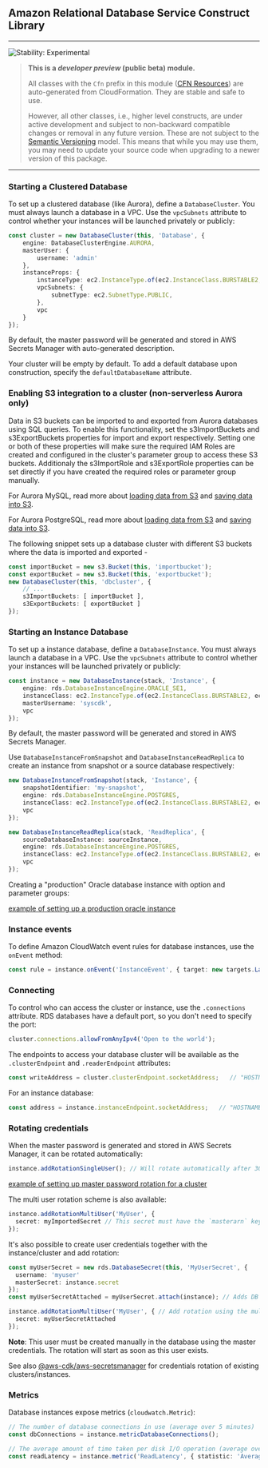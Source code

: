 ## Amazon Relational Database Service Construct Library
<!--BEGIN STABILITY BANNER-->

---

![Stability: Experimental](https://img.shields.io/badge/stability-Experimental-important.svg?style=for-the-badge)

> **This is a _developer preview_ (public beta) module.**
>
> All classes with the `Cfn` prefix in this module ([CFN Resources](https://docs.aws.amazon.com/cdk/latest/guide/constructs.html#constructs_lib))
> are auto-generated from CloudFormation. They are stable and safe to use.
>
> However, all other classes, i.e., higher level constructs, are under active development and subject to non-backward
> compatible changes or removal in any future version. These are not subject to the [Semantic Versioning](https://semver.org/) model.
> This means that while you may use them, you may need to update your source code when upgrading to a newer version of this package.

---
<!--END STABILITY BANNER-->

### Starting a Clustered Database

To set up a clustered database (like Aurora), define a `DatabaseCluster`. You must
always launch a database in a VPC. Use the `vpcSubnets` attribute to control whether
your instances will be launched privately or publicly:

```ts
const cluster = new DatabaseCluster(this, 'Database', {
    engine: DatabaseClusterEngine.AURORA,
    masterUser: {
        username: 'admin'
    },
    instanceProps: {
        instanceType: ec2.InstanceType.of(ec2.InstanceClass.BURSTABLE2, ec2.InstanceSize.SMALL),
        vpcSubnets: {
            subnetType: ec2.SubnetType.PUBLIC,
        },
        vpc
    }
});
```
By default, the master password will be generated and stored in AWS Secrets Manager with auto-generated description.

Your cluster will be empty by default. To add a default database upon construction, specify the
`defaultDatabaseName` attribute.

### Enabling S3 integration to a cluster (non-serverless Aurora only)

Data in S3 buckets can be imported to and exported from Aurora databases using SQL queries. To enable this
functionality, set the s3ImportBuckets and s3ExportBuckets properties for import and export respectively. Setting
one or both of these properties will make sure the required IAM Roles are created and configured in the cluster's
parameter group to access these S3 buckets. Additionaly the s3ImportRole and s3ExportRole properties can be set 
directly if you have created the required roles or parameter group manually.

For Aurora MySQL, read more about [loading data from
S3](https://docs.aws.amazon.com/AmazonRDS/latest/AuroraUserGuide/AuroraMySQL.Integrating.LoadFromS3.html) and [saving
data into S3](https://docs.aws.amazon.com/AmazonRDS/latest/AuroraUserGuide/AuroraMySQL.Integrating.SaveIntoS3.html).

For Aurora PostgreSQL, read more about [loading data from
S3](https://docs.aws.amazon.com/AmazonRDS/latest/AuroraUserGuide/AuroraPostgreSQL.Migrating.html) and [saving 
data into S3](https://docs.aws.amazon.com/AmazonRDS/latest/AuroraUserGuide/postgresql-s3-export.html).

The following snippet sets up a database cluster with different S3 buckets where the data is imported and exported - 
```ts
const importBucket = new s3.Bucket(this, 'importbucket');
const exportBucket = new s3.Bucket(this, 'exportbucket');
new DatabaseCluster(this, 'dbcluster', {
    // ...
    s3ImportBuckets: [ importBucket ],
    s3ExportBuckets: [ exportBucket ]
});
```

### Starting an Instance Database
To set up a instance database, define a `DatabaseInstance`. You must
always launch a database in a VPC. Use the `vpcSubnets` attribute to control whether
your instances will be launched privately or publicly:

```ts
const instance = new DatabaseInstance(stack, 'Instance', {
    engine: rds.DatabaseInstanceEngine.ORACLE_SE1,
    instanceClass: ec2.InstanceType.of(ec2.InstanceClass.BURSTABLE2, ec2.InstanceSize.SMALL),
    masterUsername: 'syscdk',
    vpc
});
```
By default, the master password will be generated and stored in AWS Secrets Manager.

Use `DatabaseInstanceFromSnapshot` and `DatabaseInstanceReadReplica` to create an instance from snapshot or
a source database respectively:

```ts
new DatabaseInstanceFromSnapshot(stack, 'Instance', {
    snapshotIdentifier: 'my-snapshot',
    engine: rds.DatabaseInstanceEngine.POSTGRES,
    instanceClass: ec2.InstanceType.of(ec2.InstanceClass.BURSTABLE2, ec2.InstanceSize.LARGE),
    vpc
});

new DatabaseInstanceReadReplica(stack, 'ReadReplica', {
    sourceDatabaseInstance: sourceInstance,
    engine: rds.DatabaseInstanceEngine.POSTGRES,
    instanceClass: ec2.InstanceType.of(ec2.InstanceClass.BURSTABLE2, ec2.InstanceSize.LARGE),
    vpc
});
```
Creating a "production" Oracle database instance with option and parameter groups:

[example of setting up a production oracle instance](test/integ.instance.lit.ts)


### Instance events
To define Amazon CloudWatch event rules for database instances, use the `onEvent`
method:

```ts
const rule = instance.onEvent('InstanceEvent', { target: new targets.LambdaFunction(fn) });
```

### Connecting

To control who can access the cluster or instance, use the `.connections` attribute. RDS databases have
a default port, so you don't need to specify the port:

```ts
cluster.connections.allowFromAnyIpv4('Open to the world');
```

The endpoints to access your database cluster will be available as the `.clusterEndpoint` and `.readerEndpoint`
attributes:

```ts
const writeAddress = cluster.clusterEndpoint.socketAddress;   // "HOSTNAME:PORT"
```

For an instance database:
```ts
const address = instance.instanceEndpoint.socketAddress;   // "HOSTNAME:PORT"
```

### Rotating credentials
When the master password is generated and stored in AWS Secrets Manager, it can be rotated automatically:
```ts
instance.addRotationSingleUser(); // Will rotate automatically after 30 days
```

[example of setting up master password rotation for a cluster](test/integ.cluster-rotation.lit.ts)

The multi user rotation scheme is also available:
```ts
instance.addRotationMultiUser('MyUser', {
  secret: myImportedSecret // This secret must have the `masterarn` key
});
```

It's also possible to create user credentials together with the instance/cluster and add rotation:
```ts
const myUserSecret = new rds.DatabaseSecret(this, 'MyUserSecret', {
  username: 'myuser'
  masterSecret: instance.secret
});
const myUserSecretAttached = myUserSecret.attach(instance); // Adds DB connections information in the secret

instance.addRotationMultiUser('MyUser', { // Add rotation using the multi user scheme
  secret: myUserSecretAttached
});
```
**Note**: This user must be created manually in the database using the master credentials.
The rotation will start as soon as this user exists.

See also [@aws-cdk/aws-secretsmanager](https://github.com/aws/aws-cdk/blob/master/packages/%40aws-cdk/aws-secretsmanager/README.md) for credentials rotation of existing clusters/instances.

### Metrics
Database instances expose metrics (`cloudwatch.Metric`):
```ts
// The number of database connections in use (average over 5 minutes)
const dbConnections = instance.metricDatabaseConnections();

// The average amount of time taken per disk I/O operation (average over 1 minute)
const readLatency = instance.metric('ReadLatency', { statistic: 'Average', periodSec: 60 });
```